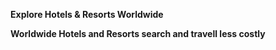 **Explore Hotels & Resorts Worldwide**


**Worldwide Hotels and Resorts search and travell less costly**
